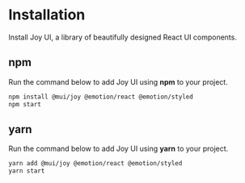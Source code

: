 # Installation

<p class="description">Install Joy UI, a library of beautifully designed React UI components.</p>

## npm

Run the command below to add Joy UI using **npm** to your project.

```bash
npm install @mui/joy @emotion/react @emotion/styled
npm start
```

## yarn

Run the command below to add Joy UI using **yarn** to your project.

```bash
yarn add @mui/joy @emotion/react @emotion/styled
yarn start
```
